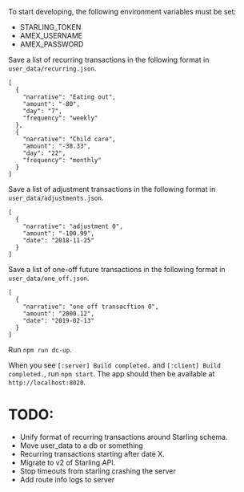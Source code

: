To start developing, the following environment variables must be set:
- STARLING_TOKEN
- AMEX_USERNAME
- AMEX_PASSWORD

Save a list of recurring transactions in the following format in `user_data/recurring.json`.
```
[
  {
    "narrative": "Eating out",
    "amount": "-80",
    "day": "7",
    "frequency": "weekly"
  },
  {
    "narrative": "Child care",
    "amount": "-38.33",
    "day": "22",
    "frequency": "monthly"
  }
]
```

Save a list of adjustment transactions in the following format in `user_data/adjustments.json`.
```
[
  {
    "narrative": "adjustment 0",
    "amount": "-100.99",
    "date": "2018-11-25"
  }
]
```

Save a list of one-off future transactions in the following format in
`user_data/one_off.json`.
```
[
  {
    "narrative": "one off transacftion 0",
    "amount": "2000.12",
    "date": "2019-02-13"
  }
]
```

Run `npm run dc-up`.

When you see `[:server] Build completed.` and `[:client] Build completed.`, run `npm start`.
The app should then be available at `http://localhost:8020`.

# TODO:
- Unify format of recurring transactions around Starling schema.
- Move user_data to a db or something
- Recurring transactions starting after date X.
- Migrate to v2 of Starling API.
- Stop timeouts from starling crashing the server
- Add route info logs to server
